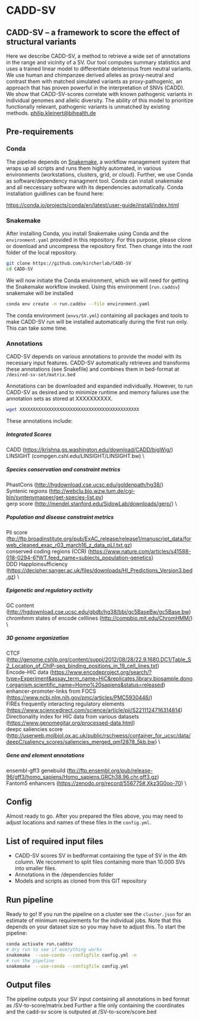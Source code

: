 # CADD-SV 

## CADD-SV – a framework to score the effect of structural variants 

Here we describe CADD-SV, a method to retrieve a wide set of annotations in the range and vicinity of a SV. Our tool computes summary statistics and uses a trained linear model to differentiate deleterious from neutral variants. We use human and chimpanzee derived alleles as proxy-neutral and contrast them with matched simulated variants as proxy-pathogenic, an approach that has proven powerful in the interpretation of SNVs (CADD). We show that CADD-SV-scores correlate with known pathogenic variants in individual genomes and allelic diversity. The ability of this model to prioritize functionally relevant, pathogenic variants is unmatched by existing methods.
philip.kleinert@bihealth.de


## Pre-requirements

### Conda

The pipeline depends on [Snakemake](https://snakemake.readthedocs.io/en/stable/), a workflow management system that wraps up all scripts and runs them highly automated, in various environments (workstations, clusters, grid, or cloud). Further, we use Conda as software/dependency managment tool. Conda can install snakemake and all neccessary software with its dependencies automatically. Conda installation guidlines can be found here:

https://conda.io/projects/conda/en/latest/user-guide/install/index.html

### Snakemake

After installing Conda, you install Snakemake using Conda and the `environment.yaml` provided in this repository. For this purpose, please clone or download and uncompress the repository first. Then change into the root folder of the local repository. 

```bash
git clone https://github.com/kircherlab/CADD-SV
cd CADD-SV
```

We will now initiate the Conda environment, which we will need for getting the Snakemake workflow invoked. Using this environment (`run.caddsv`) snakemake will be installed

```bash
conda env create -n run.caddsv --file environment.yaml
```

The conda environment (`envs/SV.yml`) containing all packages and tools to make CADD-SV run will be installed automatically during the first run only. This can take some time.

### Annotations

CADD-SV depends on various annotations to provide the model with its necessary input features. CADD-SV automatically retrieves and transforms these annotations (see Snakefile) and combines them in bed-format at `/desired-sv-set/matrix.bed`

Annotations can be downloaded and expanded individually. However, to run CADD-SV as desired and to minimize runtime and memory failures use the annotation sets as stored at XXXXXXXXXX.

```bash
wget XXXXXXXXXXXXXXXXXXXXXXXXXXXXXXXXXXXXXXXXXXXXX
```

These annotations include:

##### Integrated Scores
CADD (https://krishna.gs.washington.edu/download/CADD/bigWig/) \
LINSIGHT (compgen.cshl.edu/LINSIGHT/LINSIGHT.bw) \

##### Species conservation and constraint metrics
PhastCons (http://hgdownload.cse.ucsc.edu/goldenpath/hg38/) \
Syntenic regions (http://webclu.bio.wzw.tum.de/cgi-bin/syntenymapper/get-species-list.py) \
gerp score (http://mendel.stanford.edu/SidowLab/downloads/gerp/) \

##### Population and disease constraint metrics
Pli score (ftp://ftp.broadinstitute.org/pub/ExAC_release/release1/manuscript_data/forweb_cleaned_exac_r03_march16_z_data_pLI.txt.gz) \
conserved coding regions (CCR) (https://www.nature.com/articles/s41588-018-0294-6?WT.feed_name=subjects_population-genetics) \
DDD Happloinsufficiency (https://decipher.sanger.ac.uk/files/downloads/HI_Predictions_Version3.bed.gz) \

##### Epigenetic and regulatory activity
GC content (http://hgdownload.cse.ucsc.edu/gbdb/hg38/bbi/gc5BaseBw/gc5Base.bw) \
chromhmm states of encode celllines (http://compbio.mit.edu/ChromHMM/) \

##### 3D genome organization
CTCF (http://genome.cshlp.org/content/suppl/2012/08/28/22.9.1680.DC1/Table_S2_Location_of_ChIP-seq_binding_positions_in_19_cell_lines.txt) \
Encode-HIC data (https://www.encodeproject.org/search/?type=Experiment&assay_term_name=HiC&replicates.library.biosample.donor.organism.scientific_name=Homo%20sapiens&status=released) \
enhancer-promoter-links from FOCS (https://www.ncbi.nlm.nih.gov/pmc/articles/PMC5930446/) \
FIREs frequently interacting regulatory elements (https://www.sciencedirect.com/science/article/pii/S2211124716314814) \
Directionality index for HIC data from various datasets (https://www.genomegitar.org/processed-data.html) \
deepc saliencies score (http://userweb.molbiol.ox.ac.uk/public/rschwess/container_for_ucsc/data/deepC/saliency_scores/saliencies_merged_gm12878_5kb.bw) \

##### Gene and element annotations
ensembl-gff3 genebuild (ftp://ftp.ensembl.org/pub/release-96/gff3/homo_sapiens/Homo_sapiens.GRCh38.96.chr.gff3.gz) \
Fantom5 enhancers (https://zenodo.org/record/556775#.Xkz3G0oo-70) \




## Config

Almost ready to go. After you prepared the files above, you may need to adjust locations and names of these files in the `config.yml`. 

## List of required input files

- CADD-SV scores SV in bedformat containing the type of SV in the 4th column. We recomment to split files containing more than 10.000 SVs into smaller files.
- Annotations in the /dependencies folder
- Models and scripts as cloned from this GIT repository


## Run pipeline

Ready to go! If you run the pipeline on a cluster see the `cluster.json` for an estimate of minimum requirements for the individual jobs. Note that this depends on your dataset size so you may have to adjust this.
To start the pipeline:

```bash
conda activate run.caddsv
# dry run to see if everything works
snakemake  --use-conda --configfile config.yml -n
# run the pipeline
snakemake  --use-conda --configfile config.yml
```

## Output files

The pipeline outputs your SV input containing all annotations in bed format as /SV-to-score/matrix.bed
Further a file only containing the coordinates and the cadd-sv score is outputed at /SV-to-score/score.bed


